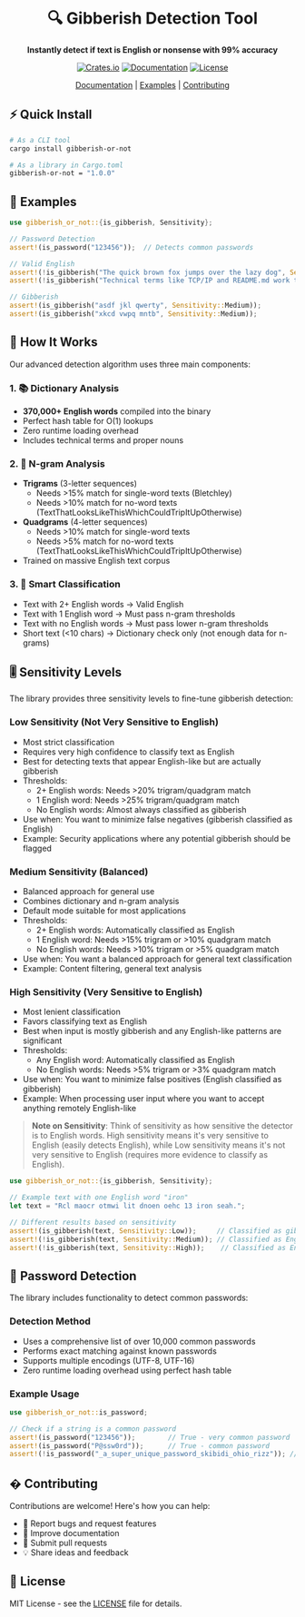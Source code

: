 <div align="center">

# 🔍 Gibberish Detection Tool

**Instantly detect if text is English or nonsense with 99% accuracy**

[![Crates.io](https://img.shields.io/crates/v/gibberish-or-not.svg)](https://crates.io/crates/gibberish-or-not)
[![Documentation](https://docs.rs/gibberish-or-not/badge.svg)](https://docs.rs/gibberish-or-not)
[![License](https://img.shields.io/badge/license-MIT-blue.svg)](LICENSE)

[Documentation](https://docs.rs/gibberish-or-not) |
[Examples](#examples) |
[Contributing](#contributing)

</div>

## ⚡ Quick Install

```bash
# As a CLI tool
cargo install gibberish-or-not

# As a library in Cargo.toml
gibberish-or-not = "1.0.0"
```

## 🎯 Examples

```rust
use gibberish_or_not::{is_gibberish, Sensitivity};

// Password Detection
assert!(is_password("123456"));  // Detects common passwords

// Valid English
assert!(!is_gibberish("The quick brown fox jumps over the lazy dog", Sensitivity::Medium));
assert!(!is_gibberish("Technical terms like TCP/IP and README.md work too", Sensitivity::Medium));

// Gibberish
assert!(is_gibberish("asdf jkl qwerty", Sensitivity::Medium));
assert!(is_gibberish("xkcd vwpq mntb", Sensitivity::Medium));
```

## 🔬 How It Works

Our advanced detection algorithm uses three main components:

### 1. 📚 Dictionary Analysis
- **370,000+ English words** compiled into the binary
- Perfect hash table for O(1) lookups
- Zero runtime loading overhead
- Includes technical terms and proper nouns

### 2. 🧮 N-gram Analysis
- **Trigrams** (3-letter sequences)
  - Needs >15% match for single-word texts (Bletchley)
  - Needs >10% match for no-word texts (TextThatLooksLikeThisWhichCouldTripItUpOtherwise)
- **Quadgrams** (4-letter sequences)
  - Needs >10% match for single-word texts
  - Needs >5% match for no-word texts (TextThatLooksLikeThisWhichCouldTripItUpOtherwise)
- Trained on massive English text corpus

### 3. 🎯 Smart Classification
- Text with 2+ English words → Valid English
- Text with 1 English word → Must pass n-gram thresholds
- Text with no English words → Must pass lower n-gram thresholds
- Short text (<10 chars) → Dictionary check only (not enough data for n-grams)

## 🎚️ Sensitivity Levels

The library provides three sensitivity levels to fine-tune gibberish detection:

### Low Sensitivity (Not Very Sensitive to English)
- Most strict classification
- Requires very high confidence to classify text as English
- Best for detecting texts that appear English-like but are actually gibberish
- Thresholds:
  - 2+ English words: Needs >20% trigram/quadgram match
  - 1 English word: Needs >25% trigram/quadgram match
  - No English words: Almost always classified as gibberish
- Use when: You want to minimize false negatives (gibberish classified as English)
- Example: Security applications where any potential gibberish should be flagged

### Medium Sensitivity (Balanced)
- Balanced approach for general use
- Combines dictionary and n-gram analysis
- Default mode suitable for most applications
- Thresholds:
  - 2+ English words: Automatically classified as English
  - 1 English word: Needs >15% trigram or >10% quadgram match
  - No English words: Needs >10% trigram or >5% quadgram match
- Use when: You want a balanced approach for general text classification
- Example: Content filtering, general text analysis

### High Sensitivity (Very Sensitive to English)
- Most lenient classification
- Favors classifying text as English
- Best when input is mostly gibberish and any English-like patterns are significant
- Thresholds:
  - Any English word: Automatically classified as English
  - No English words: Needs >5% trigram or >3% quadgram match
- Use when: You want to minimize false positives (English classified as gibberish)
- Example: When processing user input where you want to accept anything remotely English-like

> **Note on Sensitivity**: Think of sensitivity as how sensitive the detector is to English words. 
> High sensitivity means it's very sensitive to English (easily detects English), while 
> Low sensitivity means it's not very sensitive to English (requires more evidence to classify as English).

```rust
use gibberish_or_not::{is_gibberish, Sensitivity};

// Example text with one English word "iron"
let text = "Rcl maocr otmwi lit dnoen oehc 13 iron seah.";

// Different results based on sensitivity
assert!(is_gibberish(text, Sensitivity::Low));     // Classified as gibberish (strict)
assert!(!is_gibberish(text, Sensitivity::Medium)); // Classified as English
assert!(!is_gibberish(text, Sensitivity::High));    // Classified as English (lenient)
```

## 🔑 Password Detection

The library includes functionality to detect common passwords:

### Detection Method
- Uses a comprehensive list of over 10,000 common passwords
- Performs exact matching against known passwords
- Supports multiple encodings (UTF-8, UTF-16)
- Zero runtime loading overhead using perfect hash table

### Example Usage

```rust
use gibberish_or_not::is_password;

// Check if a string is a common password
assert!(is_password("123456"));        // True - very common password
assert!(is_password("P@ssw0rd"));      // True - common password
assert!(!is_password("_a_super_unique_password_skibidi_ohio_rizz")); // False - not in common password list
```

## � Contributing

Contributions are welcome! Here's how you can help:

- 🐛 Report bugs and request features
- 📝 Improve documentation
- 🔧 Submit pull requests
- 💡 Share ideas and feedback

## 📜 License

MIT License - see the [LICENSE](LICENSE) file for details.


